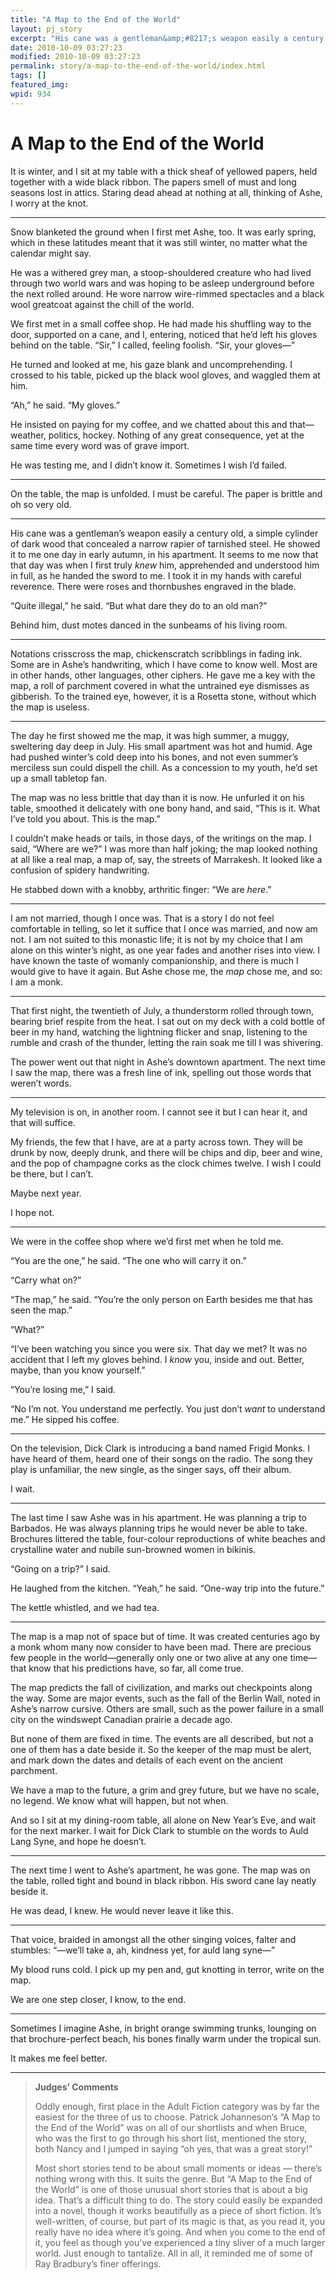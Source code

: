 ```yaml
---
title: "A Map to the End of the World"
layout: pj_story
excerpt: "His cane was a gentleman&amp;#8217;s weapon easily a century old, a simple cylinder of dark wood that concealed a narrow rapier of tarnished steel. He showed it to me one day in early autumn, in his apartment. It seems to me now that that day was when I first truly knew him, apprehended and understood him in full, as he handed the sword to me. I took it in my hands with careful reverence. There were roses and thornbushes engraved in the blade."
date: 2010-10-09 03:27:23
modified: 2010-10-09 03:27:23
permalink: story/a-map-to-the-end-of-the-world/index.html
tags: []
featured_img: 
wpid: 934
---
```


# A Map to the End of the World

It is winter, and I sit at my table with a thick sheaf of yellowed papers, held together with a wide black ribbon. The papers smell of must and long seasons lost in attics. Staring dead ahead at nothing at all, thinking of Ashe, I worry at the knot.

- - - - - -

Snow blanketed the ground when I first met Ashe, too. It was early spring, which in these latitudes meant that it was still winter, no matter what the calendar might say.

He was a withered grey man, a stoop-shouldered creature who had lived through two world wars and was hoping to be asleep underground before the next rolled around. He wore narrow wire-rimmed spectacles and a black wool greatcoat against the chill of the world.

We first met in a small coffee shop. He had made his shuffling way to the door, supported on a cane, and I, entering, noticed that he’d left his gloves behind on the table. “Sir,” I called, feeling foolish. “Sir, your gloves—”

He turned and looked at me, his gaze blank and uncomprehending. I crossed to his table, picked up the black wool gloves, and waggled them at him.

“Ah,” he said. “My gloves.”

He insisted on paying for my coffee, and we chatted about this and that—weather, politics, hockey. Nothing of any great consequence, yet at the same time every word was of grave import.

He was testing me, and I didn’t know it. Sometimes I wish I’d failed.

- - - - - -

On the table, the map is unfolded. I must be careful. The paper is brittle and oh so very old.

- - - - - -

His cane was a gentleman’s weapon easily a century old, a simple cylinder of dark wood that concealed a narrow rapier of tarnished steel. He showed it to me one day in early autumn, in his apartment. It seems to me now that that day was when I first truly *knew* him, apprehended and understood him in full, as he handed the sword to me. I took it in my hands with careful reverence. There were roses and thornbushes engraved in the blade.

“Quite illegal,” he said. “But what dare they do to an old man?”

Behind him, dust motes danced in the sunbeams of his living room.

- - - - - -

Notations crisscross the map, chickenscratch scribblings in fading ink. Some are in Ashe’s handwriting, which I have come to know well. Most are in other hands, other languages, other ciphers. He gave me a key with the map, a roll of parchment covered in what the untrained eye dismisses as gibberish. To the trained eye, however, it is a Rosetta stone, without which the map is useless.

- - - - - -

The day he first showed me the map, it was high summer, a muggy, sweltering day deep in July. His small apartment was hot and humid. Age had pushed winter’s cold deep into his bones, and not even summer’s merciless sun could dispell the chill. As a concession to my youth, he’d set up a small tabletop fan.

The map was no less brittle that day than it is now. He unfurled it on his table, smoothed it delicately with one bony hand, and said, “This is it. What I’ve told you about. This is the map.”

I couldn’t make heads or tails, in those days, of the writings on the map. I said, “Where are we?” I was more than half joking; the map looked nothing at all like a real map, a map of, say, the streets of Marrakesh. It looked like a confusion of spidery handwriting.

He stabbed down with a knobby, arthritic finger: “We are *here*.”

- - - - - -

I am not married, though I once was. That is a story I do not feel comfortable in telling, so let it suffice that I once was married, and now am not. I am not suited to this monastic life; it is not by my choice that I am alone on this winter’s night, as one year fades and another rises into view. I have known the taste of womanly companionship, and there is much I would give to have it again. But Ashe chose me, the *map* chose me, and so: I am a monk.

- - - - - -

That first night, the twentieth of July, a thunderstorm rolled through town, bearing brief respite from the heat. I sat out on my deck with a cold bottle of beer in my hand, watching the lightning flicker and snap, listening to the rumble and crash of the thunder, letting the rain soak me till I was shivering.

The power went out that night in Ashe’s downtown apartment. The next time I saw the map, there was a fresh line of ink, spelling out those words that weren’t words.

- - - - - -

My television is on, in another room. I cannot see it but I can hear it, and that will suffice.

My friends, the few that I have, are at a party across town. They will be drunk by now, deeply drunk, and there will be chips and dip, beer and wine, and the pop of champagne corks as the clock chimes twelve. I wish I could be there, but I can’t.

Maybe next year.

I hope not.

- - - - - -

We were in the coffee shop where we’d first met when he told me.

“You are the one,” he said. “The one who will carry it on.”

“Carry what on?”

“The map,” he said. “You’re the only person on Earth besides me that has seen the map.”

“What?”

“I’ve been watching you since you were six. That day we met? It was no accident that I left my gloves behind. I *know* you, inside and out. Better, maybe, than you know yourself.”

“You’re losing me,” I said.

“No I’m not. You understand me perfectly. You just don’t *want* to understand me.” He sipped his coffee.

- - - - - -

On the television, Dick Clark is introducing a band named Frigid Monks. I have heard of them, heard one of their songs on the radio. The song they play is unfamiliar, the new single, as the singer says, off their album.

I wait.

- - - - - -

The last time I saw Ashe was in his apartment. He was planning a trip to Barbados. He was always planning trips he would never be able to take. Brochures littered the table, four-colour reproductions of white beaches and crystalline water and nubile sun-browned women in bikinis.

“Going on a trip?” I said.

He laughed from the kitchen. “Yeah,” he said. “One-way trip into the future.”

The kettle whistled, and we had tea.

- - - - - -

The map is a map not of space but of time. It was created centuries ago by a monk whom many now consider to have been mad. There are precious few people in the world—generally only one or two alive at any one time—that know that his predictions have, so far, all come true.

The map predicts the fall of civilization, and marks out checkpoints along the way. Some are major events, such as the fall of the Berlin Wall, noted in Ashe’s narrow cursive. Others are small, such as the power failure in a small city on the windswept Canadian prairie a decade ago.

But none of them are fixed in time. The events are all described, but not a one of them has a date beside it. So the keeper of the map must be alert, and mark down the dates and details of each event on the ancient parchment.

We have a map to the future, a grim and grey future, but we have no scale, no legend. We know what will happen, but not when.

And so I sit at my dining-room table, all alone on New Year’s Eve, and wait for the next marker. I wait for Dick Clark to stumble on the words to Auld Lang Syne, and hope he doesn’t.

- - - - - -

The next time I went to Ashe’s apartment, he was gone. The map was on the table, rolled tight and bound in black ribbon. His sword cane lay neatly beside it.

He was dead, I knew. He would never leave it like this.

- - - - - -

That voice, braided in amongst all the other singing voices, falter and stumbles: “—we’ll take a, ah, kindness yet, for auld lang syne—”

My blood runs cold. I pick up my pen and, gut knotting in terror, write on the map.

We are one step closer, I know, to the end.

- - - - - -

Sometimes I imagine Ashe, in bright orange swimming trunks, lounging on that brochure-perfect beach, his bones finally warm under the tropical sun.

It makes me feel better.

- - - - - -

> **Judges’ Comments**
> 
> Oddly enough, first place in the Adult Fiction category was by far the easiest for the three of us to choose. Patrick Johanneson’s “A Map to the End of the World” was on all of our shortlists and when Bruce, who was the first to go through his short list, mentioned the story, both Nancy and I jumped in saying “oh yes, that was a great story!”
> 
> Most short stories tend to be about small moments or ideas — there’s nothing wrong with this. It suits the genre. But “A Map to the End of the World” is one of those unusual short stories that is about a big idea. That’s a difficult thing to do. The story could easily be expanded into a novel, though it works beautifully as a piece of short fiction. It’s well-written, of course, but part of its magic is that, as you read it, you really have no idea where it’s going. And when you come to the end of it, you feel as though you’ve experienced a tiny sliver of a much larger world. Just enough to tantalize. All in all, it reminded me of some of Ray Bradbury’s finer offerings.